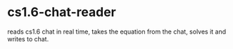 # cs1.6-chat-reader
reads cs1.6 chat in real time, takes the equation from the chat, solves it and writes to chat. 
